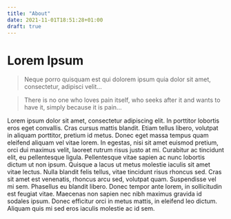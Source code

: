 ```yaml
---
title: "About"
date: 2021-11-01T18:51:28+01:00
draft: true
---
```

# Lorem Ipsum

> Neque porro quisquam est qui dolorem ipsum quia dolor sit amet, consectetur, adipisci velit...

> There is no one who loves pain itself, who seeks after it and wants to have it, simply because it is pain...

Lorem ipsum dolor sit amet, consectetur adipiscing elit. In porttitor lobortis eros eget convallis. Cras cursus mattis blandit. Etiam tellus libero, volutpat in aliquam porttitor, pretium id metus. Donec eget massa tempus quam eleifend aliquam vel vitae lorem. In egestas, nisi sit amet euismod pretium, orci dui maximus velit, laoreet rutrum risus justo at mi. Curabitur ac tincidunt elit, eu pellentesque ligula. Pellentesque vitae sapien ac nunc lobortis dictum ut non ipsum. Quisque a lacus ut metus molestie iaculis sit amet vitae lectus. Nulla blandit felis tellus, vitae tincidunt risus rhoncus sed. Cras sit amet est venenatis, rhoncus arcu sed, volutpat quam. Suspendisse vel mi sem. Phasellus eu blandit libero. Donec tempor ante lorem, in sollicitudin est feugiat vitae. Maecenas non sapien nec nibh maximus gravida id sodales ipsum. Donec efficitur orci in metus mattis, in eleifend leo dictum. Aliquam quis mi sed eros iaculis molestie ac id sem.
